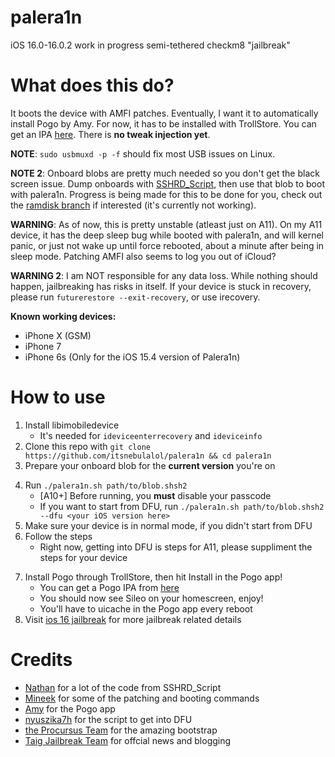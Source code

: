 # palera1n
iOS 16.0-16.0.2 work in progress semi-tethered checkm8 "jailbreak"

# What does this do?
It boots the device with AMFI patches. Eventually, I want it to automatically install Pogo by Amy. For now, it has to be installed with TrollStore. You can get an IPA [here](https://nightly.link/elihwyma/Pogo/workflows/build/main/Pogo.zip). There is **no tweak injection yet**.

**NOTE**: `sudo usbmuxd -p -f` should fix most USB issues on Linux.

**NOTE 2**: Onboard blobs are pretty much needed so you don't get the black screen issue. Dump onboards with [SSHRD_Script](https://github.com/verygenericname/SSHRD_Script), then use that blob to boot with palera1n. Progress is being made for this to be done for you, check out the [ramdisk branch](https://github.com/itsnebulalol/palera1n/tree/ramdisk) if interested (it's currently not working).

**WARNING**: As of now, this is pretty unstable (atleast just on A11). On my A11 device, it has the deep sleep bug while booted with palera1n, and will kernel panic, or just not wake up until force rebooted, about a minute after being in sleep mode. Patching AMFI also seems to log you out of iCloud?

**WARNING 2**: I am NOT responsible for any data loss. While nothing should happen, jailbreaking has risks in itself. If your device is stuck in recovery, please run `futurerestore --exit-recovery`, or use irecovery.

**Known working devices:**
- iPhone X (GSM)
- iPhone 7 
- iPhone 6s (Only for the iOS 15.4 version of Palera1n)

# How to use
1. Install libimobiledevice
    - It's needed for `ideviceenterrecovery` and `ideviceinfo`
2. Clone this repo with `git clone https://github.com/itsnebulalol/palera1n && cd palera1n`
3. Prepare your onboard blob for the **current version** you're on
<!-- 4. Run `./palera1n.sh path/to/blob.shsh2 install`
    - \[A10+\] Before running, you **must** disable your passcode
    - If you want to start from DFU, run `./palera1n.sh path/to/blob.shsh2 --dfu <your iOS version here> install` -->
4. Run `./palera1n.sh path/to/blob.shsh2`
    - \[A10+\] Before running, you **must** disable your passcode
    - If you want to start from DFU, run `./palera1n.sh path/to/blob.shsh2 --dfu <your iOS version here>`
5. Make sure your device is in normal mode, if you didn't start from DFU
6. Follow the steps
    - Right now, getting into DFU is steps for A11, please suppliment the steps for your device
<!-- 7. Once your device reboots, run the script again, but without `install` -->
7. Install Pogo through TrollStore, then hit Install in the Pogo app!
    - You can get a Pogo IPA from [here](https://nightly.link/elihwyma/Pogo/workflows/build/main/Pogo.zip)
    - You should now see Sileo on your homescreen, enjoy!
    - You'll have to uicache in the Pogo app every reboot
8. Visit [ios 16 jailbreak](https://taig9.com/jailbreak/ios-16) for more jailbreak related details

# Credits
- [Nathan](https://github.com/verygenericname) for a lot of the code from SSHRD_Script
- [Mineek](https://github.com/mineek) for some of the patching and booting commands
- [Amy](https://github.com/elihwyma) for the Pogo app
- [nyuszika7h](https://github.com/nyuszika7h) for the script to get into DFU
- [the Procursus Team](https://github.com/ProcursusTeam) for the amazing bootstrap
- [Taig Jailbreak Team](https://taig9.com) for offcial news and blogging
